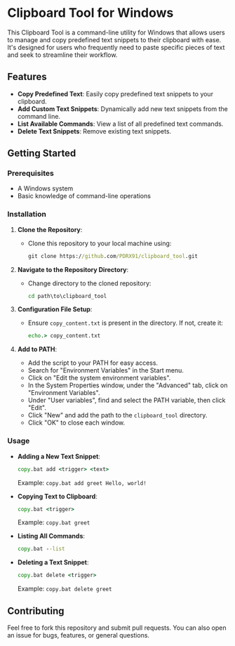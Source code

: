 # Clipboard Tool for Windows

This Clipboard Tool is a command-line utility for Windows that allows users to manage and copy predefined text snippets to their clipboard with ease. It's designed for users who frequently need to paste specific pieces of text and seek to streamline their workflow.

## Features

- **Copy Predefined Text**: Easily copy predefined text snippets to your clipboard.
- **Add Custom Text Snippets**: Dynamically add new text snippets from the command line.
- **List Available Commands**: View a list of all predefined text commands.
- **Delete Text Snippets**: Remove existing text snippets.

## Getting Started

### Prerequisites

- A Windows system
- Basic knowledge of command-line operations

### Installation

1. **Clone the Repository**:

   - Clone this repository to your local machine using:
     ```bat
     git clone https://github.com/PDRX91/clipboard_tool.git
     ```

2. **Navigate to the Repository Directory**:

   - Change directory to the cloned repository:
     ```bat
     cd path\to\clipboard_tool
     ```

3. **Configuration File Setup**:

   - Ensure `copy_content.txt` is present in the directory. If not, create it:
     ```bat
     echo.> copy_content.txt
     ```

4. **Add to PATH**:

   - Add the script to your PATH for easy access.
   - Search for "Environment Variables" in the Start menu.
   - Click on "Edit the system environment variables".
   - In the System Properties window, under the "Advanced" tab, click on "Environment Variables".
   - Under "User variables", find and select the PATH variable, then click "Edit".
   - Click "New" and add the path to the `clipboard_tool` directory.
   - Click "OK" to close each window.

### Usage

- **Adding a New Text Snippet**:

  ```bat
  copy.bat add <trigger> <text>
  ```

  Example: `copy.bat add greet Hello, world!`

- **Copying Text to Clipboard**:

  ```bat
  copy.bat <trigger>
  ```

  Example: `copy.bat greet`

- **Listing All Commands**:

  ```bat
  copy.bat --list
  ```

- **Deleting a Text Snippet**:
  ```bat
  copy.bat delete <trigger>
  ```
  Example: `copy.bat delete greet`

## Contributing

Feel free to fork this repository and submit pull requests. You can also open an issue for bugs, features, or general questions.
